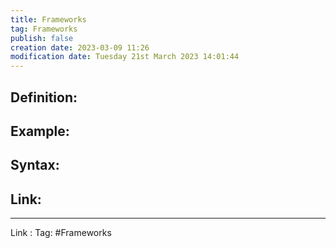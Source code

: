 ```yaml
---
title: Frameworks
tag: Frameworks
publish: false
creation date: 2023-03-09 11:26
modification date: Tuesday 21st March 2023 14:01:44
---
```


## Definition:
## Example:
## Syntax:
## Link:
---
Link : 
Tag: #Frameworks
